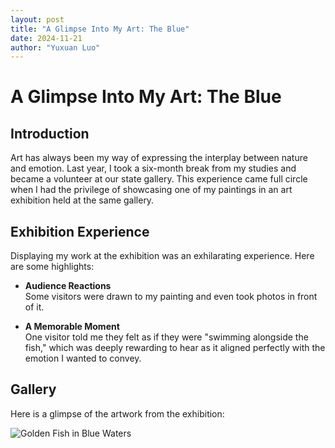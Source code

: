 ```yaml
---
layout: post
title: "A Glimpse Into My Art: The Blue"
date: 2024-11-21
author: "Yuxuan Luo"
---
```

# A Glimpse Into My Art: The Blue

## Introduction
Art has always been my way of expressing the interplay between nature and emotion. Last year, I took a six-month break from my studies and became a volunteer at our state gallery. This experience came full circle when I had the privilege of showcasing one of my paintings in an art exhibition held at the same gallery.

## Exhibition Experience
Displaying my work at the exhibition was an exhilarating experience. Here are some highlights:

- **Audience Reactions**  
   Some visitors were drawn to my painting and even took photos in front of it.

- **A Memorable Moment**  
   One visitor told me they felt as if they were "swimming alongside the fish," which was deeply rewarding to hear as it aligned perfectly with the emotion I wanted to convey.

## Gallery
Here is a glimpse of the artwork from the exhibition:

![Golden Fish in Blue Waters](../image/painting01.jpeg)  
